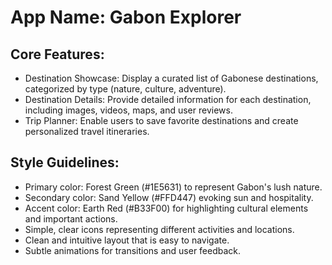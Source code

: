 # **App Name**: Gabon Explorer

## Core Features:

- Destination Showcase: Display a curated list of Gabonese destinations, categorized by type (nature, culture, adventure).
- Destination Details: Provide detailed information for each destination, including images, videos, maps, and user reviews.
- Trip Planner: Enable users to save favorite destinations and create personalized travel itineraries.

## Style Guidelines:

- Primary color: Forest Green (#1E5631) to represent Gabon's lush nature.
- Secondary color: Sand Yellow (#FFD447) evoking sun and hospitality.
- Accent color: Earth Red (#B33F00) for highlighting cultural elements and important actions.
- Simple, clear icons representing different activities and locations.
- Clean and intuitive layout that is easy to navigate.
- Subtle animations for transitions and user feedback.